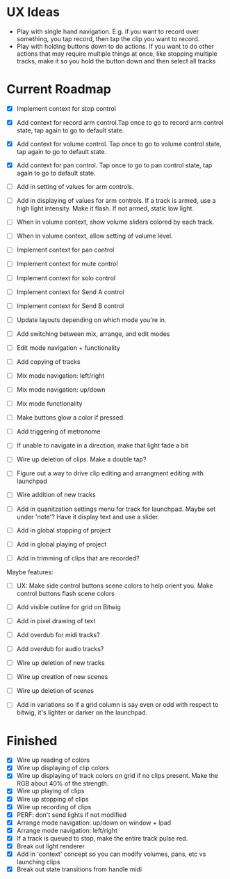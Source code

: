 # UX Ideas

- Play with single hand navigation. E.g. if you want to record over something, you tap record, then tap the clip you want to record.
- Play with holding buttons down to do actions. If you want to do other actions that may require multiple things at once, like stopping multiple tracks, make it so you hold the button down and then select all tracks

# Current Roadmap

- [x] Implement context for stop control
- [x] Add context for record arm control.Tap once to go to record arm control state, tap again to go to default state.
- [x] Add context for volume control. Tap once to go to volume control state, tap again to go to default state.
- [x] Add context for pan control. Tap once to go to pan control state, tap again to go to default state.
- [ ] Add in setting of values for arm controls.
- [ ] Add in displaying of values for arm controls. If a track is armed, use a high light intensity. Make it flash. If not armed, static low light.
- [ ] When in volume context, show volume sliders colored by each track.
- [ ] When in volume context, allow setting of volume level.

- [ ] Implement context for pan control
- [ ] Implement context for mute control
- [ ] Implement context for solo control
- [ ] Implement context for Send A control
- [ ] Implement context for Send B control

- [ ] Update layouts depending on which mode you're in.
- [ ] Add switching between mix, arrange, and edit modes
- [ ] Edit mode navigation + functionality
- [ ] Add copying of tracks
- [ ] Mix mode navigation: left/right
- [ ] Mix mode navigation: up/down
- [ ] Mix mode functionality
- [ ] Make buttons glow a color if pressed.
- [ ] Add triggering of metronome
- [ ] If unable to navigate in a direction, make that light fade a bit
- [ ] Wire up deletion of clips. Make a double tap?
- [ ] Figure out a way to drive clip editing and arrangment editing with launchpad
- [ ] Wire addition of new tracks
- [ ] Add in quanitzation settings menu for track for launchpad. Maybe set under 'note'? Have it display text and use a slider.
- [ ] Add in global stopping of project
- [ ] Add in global playing of project
- [ ] Add in trimming of clips that are recorded?

Maybe features:

- [ ] UX: Make side control buttons scene colors to help orient you. Make control buttons flash scene colors

- [ ] Add visible outline for grid on Bitwig
- [ ] Add in pixel drawing of text
- [ ] Add overdub for midi tracks?
- [ ] Add overdub for audio tracks?
- [ ] Wire up deletion of new tracks
- [ ] Wire up creation of new scenes
- [ ] Wire up deletion of scenes
- [ ] Add in variations so if a grid column is say even or odd with respect to bitwig, it's lighter or darker on the launchpad.

# Finished

- [x] Wire up reading of colors
- [x] Wire up displaying of clip colors
- [x] Wire up displaying of track colors on grid if no clips present. Make the RGB about 40% of the strength.
- [x] Wire up playing of clips
- [x] Wire up stopping of clips
- [x] Wire up recording of clips
- [x] PERF: don't send lights if not modified
- [x] Arrange mode navigation: up/down on window + lpad
- [x] Arrange mode navigation: left/right
- [x] If a track is queued to stop, make the entire track pulse red.
- [x] Break out light renderer
- [x] Add in 'context' concept so you can modify volumes, pans, etc vs launching clips
- [x] Break out state transitions from handle midi
